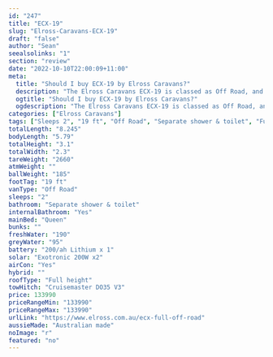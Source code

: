 ```yaml
---
id: "247"
title: "ECX-19"
slug: "Elross-Caravans-ECX-19"
draft: "false"
author: "Sean"
seealsolinks: "1"
section: "review"
date: "2022-10-10T22:00:09+11:00"
meta:
  title: "Should I buy ECX-19 by Elross Caravans?"
  description: "The Elross Caravans ECX-19 is classed as Off Road, and sleeps 2 people. It is Australian made and comes in at 19 ft. It generally has Separate shower & toilet."
  ogtitle: "Should I buy ECX-19 by Elross Caravans?"
  ogdescription: "The Elross Caravans ECX-19 is classed as Off Road, and sleeps 2 people. It is Australian made and comes in at 19 ft. It generally has Separate shower & toilet."
categories: ["Elross Caravans"]
tags: ["Sleeps 2", "19 ft", "Off Road", "Separate shower & toilet", "Full height", "Over 100k", "Australian made"]
totalLength: "8.245"
bodyLength: "5.79"
totalHeight: "3.1"
totalWidth: "2.3"
tareWeight: "2660"
atmWeight: ""
ballWeight: "185"
footTag: "19 ft"
vanType: "Off Road"
sleeps: "2"
bathroom: "Separate shower & toilet"
internalBathroom: "Yes"
mainBed: "Queen"
bunks: ""
freshWater: "190"
greyWater: "95"
battery: "200/ah Lithium x 1"
solar: "Exotronic 200W x2"
airCon: "Yes"
hybrid: ""
roofType: "Full height"
towHitch: "Cruisemaster DO35 V3"
price: 133990
priceRangeMin: "133990"
priceRangeMax: "133990"
urlLink: "https://www.elross.com.au/ecx-full-off-road"
aussieMade: "Australian made"
noImage: "r"
featured: "no"
---
```

